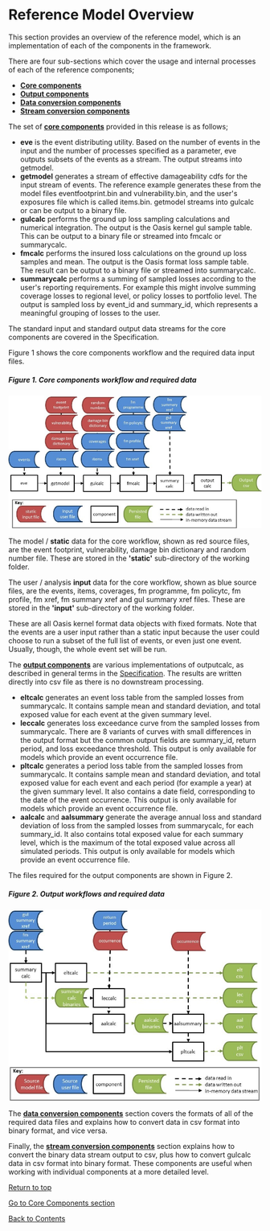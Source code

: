 # Reference Model Overview <a id="referencemodel"></a>

This section provides an overview of the reference model, which is an implementation of each of the components in the framework. 

There are four sub-sections which cover the usage and internal processes of each of the reference components;

* **[Core components](CoreComponents.md)**
* **[Output components](OutputComponents.md)**
* **[Data conversion components](InputConversionComponents.md)**
* **[Stream conversion components](StreamConversionComponents.md)**

The set of **[core components](CoreComponents.md)** provided in this release is as follows;
* **eve** is the event distributing utility. Based on the number of events in the input and the number of processes specified as a parameter, eve outputs subsets of the events as a stream. The output streams into getmodel.
* **getmodel** generates a stream of effective damageability cdfs for the input stream of events. The reference example generates these from the model files eventfootprint.bin and vulnerability.bin, and the user's exposures file which is called items.bin. getmodel streams into gulcalc or can be output to a binary file.
* **gulcalc** performs the ground up loss sampling calculations and numerical integration. The output is the Oasis kernel gul sample table. This can be output to a binary file or streamed into  fmcalc or summarycalc.
* **fmcalc** performs the insured loss calculations on the ground up loss samples and mean. The output is the Oasis format loss sample table. The result can be output to a binary file or streamed into summarycalc.
* **summarycalc** performs a summing of sampled losses according to the user's reporting requirements.  For example this might involve summing coverage losses to regional level, or policy losses to portfolio level.  The output is sampled loss by event_id and summary_id, which represents a meaningful grouping of losses to the user. 

The standard input and standard output data streams for the core components are covered in the Specification. 

Figure 1 shows the core components workflow and the required data input files.

##### Figure 1. Core components workflow and required data
![alt text](../img/ktoolsrequireddata.jpg "Core workflow and required data")

The model / **static** data for the core workflow, shown as red source files, are the event footprint, vulnerability, damage bin dictionary and random number file.  These are stored in the **'static'** sub-directory of the working folder.  

The user / analysis **input** data for the core workflow, shown as blue source files, are the events, items, coverages, fm programme, fm policytc, fm profile, fm xref, fm summary xref and gul summary xref files. These are stored in the **'input'** sub-directory of the working folder. 

These are all Oasis kernel format data objects with fixed formats. Note that the events are a user input rather than a static input because the user could choose to run a subset of the full list of events, or even just one event. Usually, though, the whole event set will be run. 

The **[output components](OutputComponents.md)** are various implementations of outputcalc, as described in general terms in the [Specification](Specification.md). The results are written directly into csv file as there is no downstream processing.

* **eltcalc**  generates an event loss table from the sampled losses from summarycalc. It contains sample mean and standard deviation, and total exposed value for each event at the given summary level. 
* **leccalc**  generates loss exceedance curve from the sampled losses from summarycalc. There are 8 variants of curves with small differences in the output format but the common output fields are summary_id, return period, and loss exceedance threshold. This output is only available for models which provide an event occurrence file.
* **pltcalc**  generates a period loss table from the sampled losses from summarycalc. It contains sample mean and standard deviation, and total exposed value for each event and each period (for example a year) at the given summary level. It also contains a date field, corresponding to the date of the event occurrence. This output is only available for models which provide an event occurrence file.
* **aalcalc**  and **aalsummary** generate the average annual loss and standard deviation of loss from the sampled losses from summarycalc, for each summary_id. It also contains total exposed value for each summary level, which is the maximum of the total exposed value across all simulated periods. This output is only available for models which provide an event occurrence file.
 
The files required for the output components are shown in Figure 2.

##### Figure 2. Output workflows and required data
![alt text](../img/outputsrequireddata.jpg "Output workflows and required data")

The **[data conversion components](DataConversionComponents.md)** section covers the formats of all of the required data files and explains how to convert data in csv format into binary format, and vice versa.

Finally, the **[stream conversion components](StreamConversionComponents.md)** section explains how to convert the binary data stream output to csv, plus how to convert gulcalc data in csv format into binary format. These components are useful when working with individual components at a more detailed level.

[Return to top](#referencemodel)

[Go to Core Components section](CoreComponents.md)

[Back to Contents](Contents.md)
